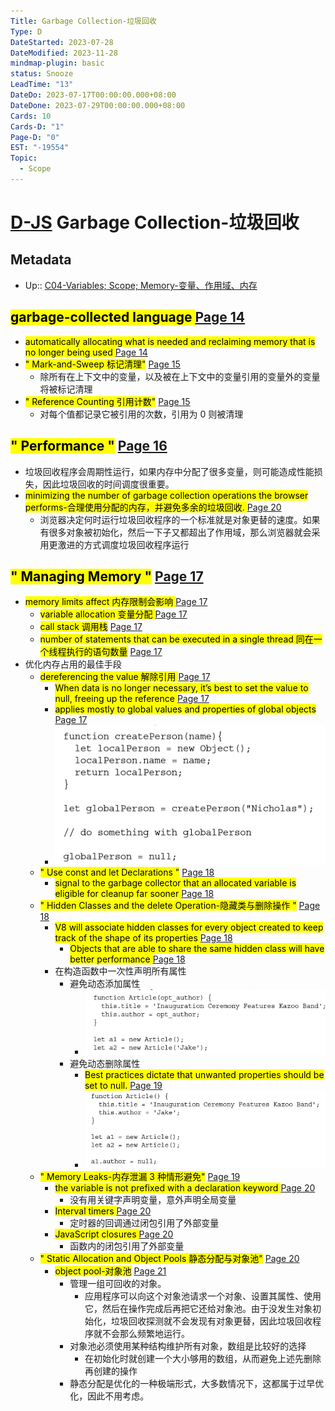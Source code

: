 ```yaml
---
Title: Garbage Collection-垃圾回收
Type: D
DateStarted: 2023-07-28
DateModified: 2023-11-28
mindmap-plugin: basic
status: Snooze
LeadTime: "13"
DateDo: 2023-07-17T00:00:00.000+08:00
DateDone: 2023-07-29T00:00:00.000+08:00
Cards: 10
Cards-D: "1"
Page-D: "0"
EST: "-19554"
Topic:
  - Scope
---
```


# [D-JS](O-JS.md) Garbage Collection-垃圾回收

## Metadata

- Up:: [C04-Variables; Scope; Memory-变量、作用域、内存](C04-Variables;%20Scope;%20Memory-变量、作用域、内存.md)

## <mark class="hltr-orange "> garbage-collected language </mark> [Page 14](zotero://open-pdf/library/items/777VEPFY?page=14&annotation=IMJJBYSZ)

- <mark class="hltr-yellow "> automatically allocating what is needed and reclaiming memory that is no longer being used </mark> [Page 14](zotero://open-pdf/library/items/777VEPFY?page=14&annotation=QLQ27SHK)
- <mark class="hltr-gray ">" Mark-and-Sweep 标记清理"</mark> [Page 15 ](zotero://open-pdf/library/items/777VEPFY?page=15&annotation=E7RH78YN)
  - 除所有在上下文中的变量，以及被在上下文中的变量引用的变量外的变量将被标记清理
- <mark class="hltr-gray ">" Reference Counting 引用计数"</mark> [Page 15 ](zotero://open-pdf/library/items/777VEPFY?page=15&annotation=3Z5S8B59)
  - 对每个值都记录它被引用的次数，引用为 0 则被清理

## <mark class="hltr-gray ">" Performance "</mark> [Page 16 ](zotero://open-pdf/library/items/777VEPFY?page=16&annotation=3S2S5IHX)

- 垃圾回收程序会周期性运行，如果内存中分配了很多变量，则可能造成性能损失，因此垃圾回收的时间调度很重要。
- <mark class="hltr-yellow "> minimizing the number of garbage collection operations the browser performs-合理使用分配的内存，并避免多余的垃圾回收. </mark> [Page 20](zotero://open-pdf/library/items/777VEPFY?page=20&annotation=4VDR5PEL)
  - 浏览器决定何时运行垃圾回收程序的一个标准就是对象更替的速度。如果有很多对象被初始化，然后一下子又都超出了作用域，那么浏览器就会采用更激进的方式调度垃圾回收程序运行

## <mark class="hltr-gray ">" Managing Memory "</mark> [Page 17 ](zotero://open-pdf/library/items/777VEPFY?page=17&annotation=ZCQRAGP8)

- <mark class="hltr-orange "> memory limits affect 内存限制会影响 </mark> [Page 17](zotero://open-pdf/library/items/777VEPFY?page=17&annotation=T45B54CJ)
  - <mark class="hltr-yellow "> variable allocation 变量分配 </mark> [Page 17](zotero://open-pdf/library/items/777VEPFY?page=17&annotation=8LTM8KZJ)
  - <mark class="hltr-yellow "> call stack 调用栈</mark> [Page 17](zotero://open-pdf/library/items/777VEPFY?page=17&annotation=RR3JJNVS)
  - <mark class="hltr-yellow "> number of statements that can be executed in a single thread 同在一个线程执行的语句数量</mark> [Page 17](zotero://open-pdf/library/items/777VEPFY?page=17&annotation=4ILTXL8T)
- 优化内存占用的最佳手段
  - <mark class="hltr-orange "> dereferencing the value 解除引用 </mark> [Page 17](zotero://open-pdf/library/items/777VEPFY?page=17&annotation=AQ5EF4NP)
    - <mark class="hltr-yellow "> When data is no longer necessary, it’s best to set the value to null, freeing up the reference </mark> [Page 17](zotero://open-pdf/library/items/777VEPFY?page=17&annotation=QFNGYCJC)
    - <mark class="hltr-yellow "> applies mostly to global values and properties of global objects</mark> [Page 17](zotero://open-pdf/library/items/777VEPFY?page=17&annotation=Q63DYHYU)
    - ![](z-Assets/C04VariablesScopeMemory-18-x65-y456.png)
  - <mark class="hltr-gray ">" Use const and let Declarations "</mark> [Page 18 ](zotero://open-pdf/library/items/777VEPFY?page=18&annotation=TIYHTYRX)
    - <mark class="hltr-yellow "> signal to the garbage collector that an allocated variable is eligible for cleanup far sooner </mark> [Page 18](zotero://open-pdf/library/items/777VEPFY?page=18&annotation=99T85KC4)
  - <mark class="hltr-gray ">" Hidden Classes and the delete Operation-隐藏类与删除操作 "</mark> [Page 18 ](zotero://open-pdf/library/items/777VEPFY?page=18&annotation=SJS2JDHM)
    - <mark class="hltr-yellow "> V8 will associate hidden classes for every object created to keep track of the shape of its properties </mark> [Page 18](zotero://open-pdf/library/items/777VEPFY?page=18&annotation=4XSY9GGJ)
      - <mark class="hltr-yellow "> Objects that are able to share the same hidden class will have better performance </mark> [Page 18](zotero://open-pdf/library/items/777VEPFY?page=18&annotation=59KNUJDF)
    - 在构造函数中一次性声明所有属性
      - 避免动态添加属性
        - ![](z-Assets/C04VariablesScopeMemory-19-x89-y398.png)
      - 避免动态删除属性
        - <mark class="hltr-yellow "> Best practices dictate that unwanted properties should be set to null. </mark> [Page 19](zotero://open-pdf/library/items/777VEPFY?page=19&annotation=MTX5E2UV)
        - ![](z-Assets/C04VariablesScopeMemory-19-x91-y95.png)
  - <mark class="hltr-gray ">" Memory Leaks-内存泄漏 3 种情形避免"</mark> [Page 19 ](zotero://open-pdf/library/items/777VEPFY?page=19&annotation=8AD54VW7)
    - <mark class="hltr-yellow "> the variable is not prefixed with a declaration keyword </mark> [Page 20](zotero://open-pdf/library/items/777VEPFY?page=20&annotation=8SP35ULF)
      - 没有用关键字声明变量，意外声明全局变量
    - <mark class="hltr-yellow "> Interval timers </mark> [Page 20](zotero://open-pdf/library/items/777VEPFY?page=20&annotation=56PSVZSB)
      - 定时器的回调通过闭包引用了外部变量
    - <mark class="hltr-yellow "> JavaScript closures </mark> [Page 20](zotero://open-pdf/library/items/777VEPFY?page=20&annotation=RVFRGMJ7)
      - 函数内的闭包引用了外部变量
  - <mark class="hltr-gray ">" Static Allocation and Object Pools 静态分配与对象池"</mark> [Page 20 ](zotero://open-pdf/library/items/777VEPFY?page=20&annotation=FB88CPI7)
    - <mark class="hltr-orange "> object pool-对象池</mark> [Page 21](zotero://open-pdf/library/items/777VEPFY?page=21&annotation=7FIJVY99)
      - 管理一组可回收的对象。
        - 应用程序可以向这个对象池请求一个对象、设置其属性、使用它，然后在操作完成后再把它还给对象池。由于没发生对象初始化，垃圾回收探测就不会发现有对象更替，因此垃圾回收程序就不会那么频繁地运行。
      - 对象池必须使用某种结构维护所有对象，数组是比较好的选择
        - 在初始化时就创建一个大小够用的数组，从而避免上述先删除再创建的操作
      - 静态分配是优化的一种极端形式，大多数情况下，这都属于过早优化，因此不用考虑。
